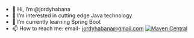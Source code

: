 - 👋 Hi, I’m @jordyhabana
- 👀 I’m interested in cutting edge Java technology
- 🌱 I’m currently learning Spring Boot
- 📫 How to reach me: email- jordyhabana@gmail.com 
[![Maven Central](https://maven-badges.herokuapp.com/maven-central/org.telegram/telegrambots/badge.svg)](http://mvnrepository.com/artifact/org.telegram/telegrambots)
